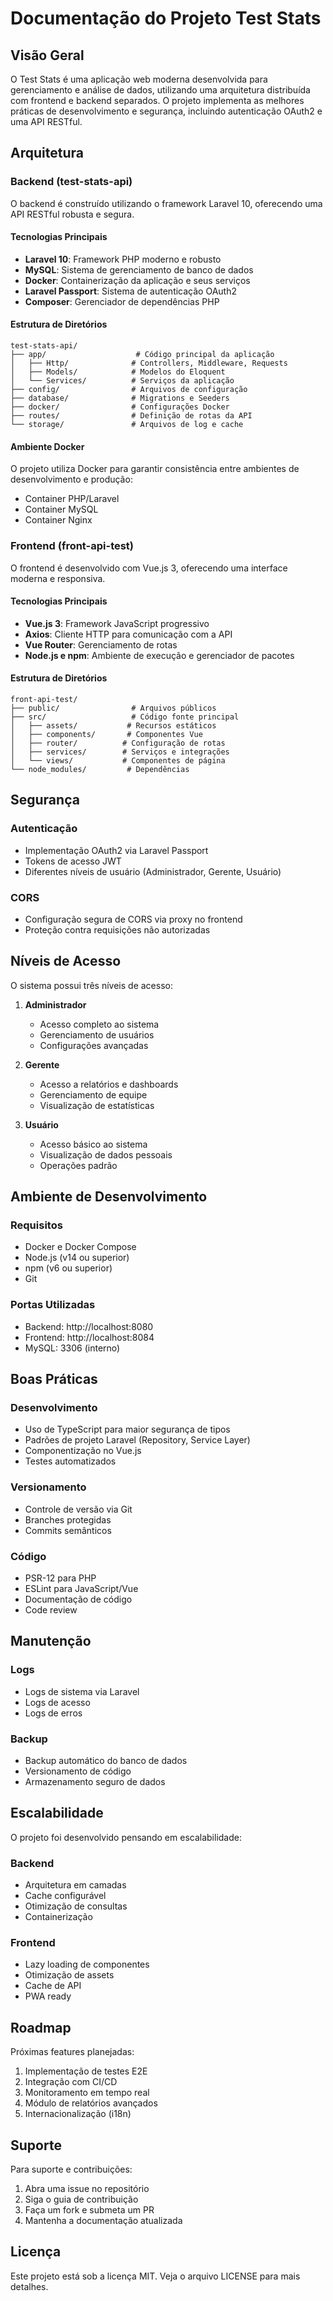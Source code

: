 # Documentação do Projeto Test Stats

## Visão Geral

O Test Stats é uma aplicação web moderna desenvolvida para gerenciamento e análise de dados, utilizando uma arquitetura distribuída com frontend e backend separados. O projeto implementa as melhores práticas de desenvolvimento e segurança, incluindo autenticação OAuth2 e uma API RESTful.

## Arquitetura

### Backend (test-stats-api)

O backend é construído utilizando o framework Laravel 10, oferecendo uma API RESTful robusta e segura.

#### Tecnologias Principais
- **Laravel 10**: Framework PHP moderno e robusto
- **MySQL**: Sistema de gerenciamento de banco de dados
- **Docker**: Containerização da aplicação e seus serviços
- **Laravel Passport**: Sistema de autenticação OAuth2
- **Composer**: Gerenciador de dependências PHP

#### Estrutura de Diretórios
```
test-stats-api/
├── app/                    # Código principal da aplicação
│   ├── Http/              # Controllers, Middleware, Requests
│   ├── Models/            # Modelos do Eloquent
│   └── Services/          # Serviços da aplicação
├── config/                # Arquivos de configuração
├── database/              # Migrations e Seeders
├── docker/                # Configurações Docker
├── routes/                # Definição de rotas da API
└── storage/               # Arquivos de log e cache
```

#### Ambiente Docker
O projeto utiliza Docker para garantir consistência entre ambientes de desenvolvimento e produção:
- Container PHP/Laravel
- Container MySQL
- Container Nginx

### Frontend (front-api-test)

O frontend é desenvolvido com Vue.js 3, oferecendo uma interface moderna e responsiva.

#### Tecnologias Principais
- **Vue.js 3**: Framework JavaScript progressivo
- **Axios**: Cliente HTTP para comunicação com a API
- **Vue Router**: Gerenciamento de rotas
- **Node.js e npm**: Ambiente de execução e gerenciador de pacotes

#### Estrutura de Diretórios
```
front-api-test/
├── public/                # Arquivos públicos
├── src/                   # Código fonte principal
│   ├── assets/           # Recursos estáticos
│   ├── components/       # Componentes Vue
│   ├── router/          # Configuração de rotas
│   ├── services/        # Serviços e integrações
│   └── views/           # Componentes de página
└── node_modules/         # Dependências
```

## Segurança

### Autenticação
- Implementação OAuth2 via Laravel Passport
- Tokens de acesso JWT
- Diferentes níveis de usuário (Administrador, Gerente, Usuário)

### CORS
- Configuração segura de CORS via proxy no frontend
- Proteção contra requisições não autorizadas

## Níveis de Acesso

O sistema possui três níveis de acesso:

1. **Administrador**
   - Acesso completo ao sistema
   - Gerenciamento de usuários
   - Configurações avançadas

2. **Gerente**
   - Acesso a relatórios e dashboards
   - Gerenciamento de equipe
   - Visualização de estatísticas

3. **Usuário**
   - Acesso básico ao sistema
   - Visualização de dados pessoais
   - Operações padrão

## Ambiente de Desenvolvimento

### Requisitos
- Docker e Docker Compose
- Node.js (v14 ou superior)
- npm (v6 ou superior)
- Git

### Portas Utilizadas
- Backend: http://localhost:8080
- Frontend: http://localhost:8084
- MySQL: 3306 (interno)

## Boas Práticas

### Desenvolvimento
- Uso de TypeScript para maior segurança de tipos
- Padrões de projeto Laravel (Repository, Service Layer)
- Componentização no Vue.js
- Testes automatizados

### Versionamento
- Controle de versão via Git
- Branches protegidas
- Commits semânticos

### Código
- PSR-12 para PHP
- ESLint para JavaScript/Vue
- Documentação de código
- Code review

## Manutenção

### Logs
- Logs de sistema via Laravel
- Logs de acesso
- Logs de erros

### Backup
- Backup automático do banco de dados
- Versionamento de código
- Armazenamento seguro de dados

## Escalabilidade

O projeto foi desenvolvido pensando em escalabilidade:

### Backend
- Arquitetura em camadas
- Cache configurável
- Otimização de consultas
- Containerização

### Frontend
- Lazy loading de componentes
- Otimização de assets
- Cache de API
- PWA ready

## Roadmap

Próximas features planejadas:

1. Implementação de testes E2E
2. Integração com CI/CD
3. Monitoramento em tempo real
4. Módulo de relatórios avançados
5. Internacionalização (i18n)

## Suporte

Para suporte e contribuições:

1. Abra uma issue no repositório
2. Siga o guia de contribuição
3. Faça um fork e submeta um PR
4. Mantenha a documentação atualizada

## Licença

Este projeto está sob a licença MIT. Veja o arquivo LICENSE para mais detalhes. 